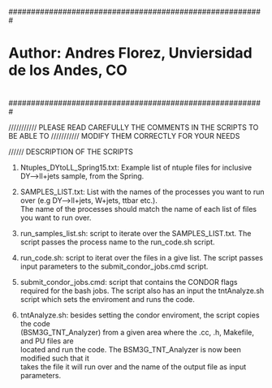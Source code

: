 #########################################################
#                                                       #
#  Author: Andres Florez, Unviersidad de los Andes, CO  #
#                                                       #
#########################################################

/////////// PLEASE READ CAREFULLY THE COMMENTS IN THE SCRIPTS TO BE ABLE TO 
/////////// MODIFY THEM CORRECTLY FOR YOUR NEEDS

////// DESCRIPTION OF THE SCRIPTS

1. Ntuples_DYtoLL_Spring15.txt: Example list of ntuple files for inclusive DY-->ll+jets sample, from the Spring.
 
2. SAMPLES_LIST.txt: List with the names of the processes you want to run over (e.g  DY-->ll+jets, W+jets, ttbar etc.). <br> 
The name of the processes should match the name of each list of files you want to run over.

3. run_samples_list.sh: script to iterate over the SAMPLES_LIST.txt. The script passes the process name to the run_code.sh script.

4. run_code.sh: script to iterat over the files in a give list. The script passes input parameters to the submit_condor_jobs.cmd script.

5. submit_condor_jobs.cmd: script that contains the CONDOR flags required for the bash jobs. The script also has an input the tntAnalyze.sh script which sets the enviroment and runs the code.

6. tntAnalyze.sh: besides setting the condor enviroment, the script copies the code <br>
(BSM3G_TNT_Analyzer) from a given area where the .cc, .h, Makefile, and PU files are <br>
located and run the code. The BSM3G_TNT_Analyzer is now been modified such that it <br>
takes the file it will run over and the name of the output file as input parameters. <br>
